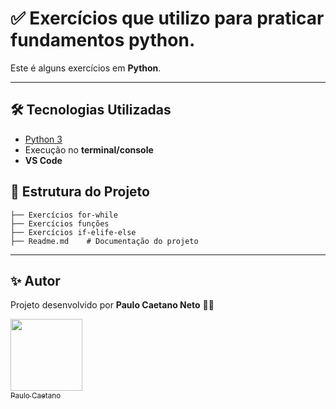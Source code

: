 # ✅ Exercícios que utilizo para praticar fundamentos python.

Este é alguns exercícios em **Python**.


------------------------------------------------------------------------

## 🛠️ Tecnologias Utilizadas

-   [Python 3](https://www.python.org/)  
-   Execução no **terminal/console**  
-   **VS Code**  

## 📂 Estrutura do Projeto

    ├── Exercícios for-while
    ├── Exercícios funções
    ├── Exercícios if-elife-else     
    ├── Readme.md    # Documentação do projeto

------------------------------------------------------------------------

## ✨ Autor

Projeto desenvolvido por **Paulo Caetano Neto** 👨‍💻

[<img loading="lazy" src="https://avatars.githubusercontent.com/u/130397138?v=4" width=115><br><sub>Paulo Caetano</sub>](https://github.com/pcn-dev)